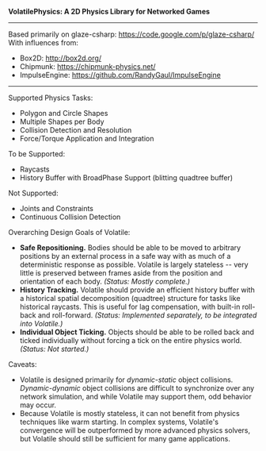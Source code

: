 **VolatilePhysics: A 2D Physics Library for Networked Games**

---

Based primarily on glaze-csharp: https://code.google.com/p/glaze-csharp/
With influences from: 
- Box2D: http://box2d.org/
- Chipmunk: https://chipmunk-physics.net/
- ImpulseEngine: https://github.com/RandyGaul/ImpulseEngine

---

Supported Physics Tasks:
- Polygon and Circle Shapes
- Multiple Shapes per Body
- Collision Detection and Resolution
- Force/Torque Application and Integration

To be Supported:
- Raycasts
- History Buffer with BroadPhase Support (blitting quadtree buffer)

Not Supported:
- Joints and Constraints
- Continuous Collision Detection

Overarching Design Goals of Volatile:
- **Safe Repositioning.** Bodies should be able to be moved to arbitrary positions by an external process in a safe way with as much of a deterministic response as possible. Volatile is largely stateless -- very little is preserved between frames aside from the position and orientation of each body. *(Status: Mostly complete.)*
- **History Tracking.** Volatile should provide an efficient history buffer with a historical spatial decomposition (quadtree) structure for tasks like historical raycasts. This is useful for lag compensation, with built-in roll-back and roll-forward. *(Status: Implemented separately, to be integrated into Volatile.)*
- **Individual Object Ticking.** Objects should be able to be rolled back and ticked individually without forcing a tick on the entire physics world. *(Status: Not started.)*

Caveats:
- Volatile is designed primarily for *dynamic-static* object collisions. *Dynamic-dynamic* object collisions are difficult to synchronize over any network simulation, and while Volatile may support them, odd behavior may occur.
- Because Volatile is mostly stateless, it can not benefit from physics techniques like warm starting. In complex systems, Volatile's convergence will be outperformed by more advanced physics solvers, but Volatile should still be sufficient for many game applications.